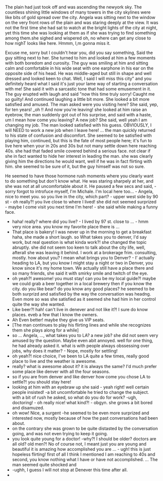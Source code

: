The plain had just took off and was ascending the newyork  sky. The countless  shining little windows of many towers in the city skylines were like bits of gold spread over the city. Angela was sitting  next to the window on the very front rows of the plain and was staring deeply at the view. It was not the first time she had sat to watch at the bright lights of the city at night, yet this time she was looking at them as if she was trying to find something among them.she sighed and wispered oh, no where can get any close to how nighT looks like here. Hmmm, I,m gonna miss it.

Excuse me, sorry but I couldn't hear you, did you say something, Said the guy sitting next to her. She turned to him and looked at him a few moments with both boredom and curosity. The guy was smiling at him and sitting calm and comfortable in his wide seat with one earphone in his ear on the opposite side of his head. He was middle-aged but still in shape and well dressed and looked keen to chat.
Well, I said I will miss this city" and you definitely heard what I said it's just your lame way of starting a conversation with me! She said it with a sarcastic tone that had some emusement in it. 
The guy erupted with laugh and said "now this time truly sorry! Caught me so guilty! And continued laughing a little bit more. She looked a bit more satisfied and amused.
The man asked were you visiting here? She said, yep, for ten years!
_oh !! And now you're leaving!
she looked at him raise an eyebrow, the man suddenly got out of his surprise, and said with a haste, um I mean how come you leaving? A new job? She said, well yeah I am changing my job. The man looked satisfied with his guess. 
OBVIOUSLY, I will NEED to work a new job when I leave here! ... the man quickly returned to his state of confusion and discomfort. She seemed to be satisfied with playing him, continued, but this is the fate of most people here; it's fun to live here when your in 20s and 30s but not many settle down here reaching 40s. she had that faded smile covered behind a serious face. not clear if she in fact wanted to hide her interest in leading the man. she was clearly giving him the directions he would want, well if he was in fact flirting with him. she seemed to be sure of it, but the guy himself was not so sure.

He seemed to have those hormone rush moments where you clearly want to do something but don't know what. He was staring sharpely at her, and she was not at all uncomfortable about it. He paused a few secs and said, -sorry forgot to introfuce myself, I'm Michale. I'm local here too... - Angela, nice to meet you.
so you live in the city, which part? - upper west side by 90 st - oh really?! you live close to where I lived! she did not seemed surprized - maybe I come visit you next time I'm here! - she said while making a funny face. 
- haha! really? where did you live? - I lived by 97 st. close to ... - hmm very nice area. you know my favorite place there is ...
- That place is bakery! I was never up in the morning to get a breakfast haha, she made a short laugh.
so What takes you to denver, I'd say work, but real question is what kinda work?! she changed the topic abruptly. she did not seem too keen to talk about the city life, well, afterall she was leaving it behind.
I work at a brokerage frim. consulting, mostly. how about you? I mean what brings you to Denver? - I' actually heading to LA, but you know I might stay a night or two in Denver, you know since it's my home town. We actually still have a place there and so many friends, she said it with smirky smile and twitch of the eye. 
- oh yeah?! awesome! you must stay! can you be my local guide?! maybe we could grab a beer together in a local brewery then if you know the city. do you like bear? do you know any good places? he seemed to be both surprizd and satisfied by the way the conversation was headng. Even more so was she satisfied as it seemed she had him in her control quite the way she wanted. 
- Like beer?! hah! can't  live in denever and not like it?! I sure do know places. eveb a few  that I know the owners. 
- Ah Even better! maybe they give us VIP seats.
- [The man continues to play his flirting lines and while she recognizes them she plays along for a while]
- so ... Angela, ..., what takes you to LA? a new job?
  she did not seem very amused by the question. Maybe even abit annoyed. well for one thing, he had already asked it.
  what is with people always obssessing over jobs, why does it matter?  - Nope, mostly for settling! 
- oh yeah?! nice choice, I've been to LA quite a few times, really good place to live and the weather is awesome.
-  really? what is awesome about it? it is always the same? I'd much prefer some place like denver with all the four seasons.
- so if you are from denver and like denver how come you chose LA to settle?! you should stay here!
-  looking at him with an eyebraw up she said - yeah right! well certain people insisted!
-a bit uncomfortable he tried to change the subject. with a bit of rush he asked,  so what do you do for work? -ugh, doctoring! - oh really nice! what kind?! - obgyn. she grows a bit bored and disamuzed.
- oh wow! Nice, a surgent -he seemed to be even more surprized and interested now, mostly because of how the past conversations had been about. 
- on the contrary she was grown to be quite distasted by the conversation going, and was not even trying to keep it going. 
-  you look quite young for a doctor! -why?! I should be older? doctors are all old? old men?! No of course not, I meant just you are young and beautiful it is amazing how accomplished you are ... - ugh! this is just hopeless flirting! first of all I think I mentioned I am reaching to 40s and second, you know nothing what I have or have not accomplished. ... The man seemed quite shocked and 
-  -ughh, I guess I will not stop at Denever this time after all. 
-  